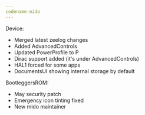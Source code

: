 ```yaml
---
codename:mido
---
```


Device:
* Merged latest zeelog changes
* Added AdvancedControls
* Updated PowerProfile to P
* Dirac support added (it's under AdvancedControls)
* HAL1 forced for some apps
* DocumentsUI showing internal storage by default

BootleggersROM:
* May security patch
* Emergency icon tinting fixed
* New mido maintainer
